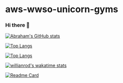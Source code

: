# aws-wwso-unicorn-gyms

### Hi there 👋
[![Abraham's GitHub stats](https://github-readme-stats.vercel.app/api?username=aws-wwso-unicorn-gyms&theme=dark_icons=true)](https://github.com/anuraghazra/github-readme-stats)

[![Top Langs](https://github-readme-stats.vercel.app/api/top-langs/?username=anuraghazra&layout=compact)](https://github.com/anuraghazra/github-readme-stats)

[![Top Langs](https://github-readme-stats.vercel.app/api/top-langs/?username=aws-wwso-unicorn-gyms&langs_count=8)](https://github.com/anuraghazra/github-readme-stats)


[![willianrod's wakatime stats](https://github-readme-stats.vercel.app/api/wakatime?username=aws-wwso-unicorn-gyms)](https://github.com/anuraghazra/github-readme-stats)

[![Readme Card](https://github-readme-stats.vercel.app/api/pin/?username=aws-wwso-unicorn-gyms&repo=github-readme-stats)](https://github.com/anuraghazra/github-readme-stats)



<!--
**aws-wwso-unicorn-gyms/aws-wwso-unicorn-gyms** is a ✨ _special_ ✨ repository because its `README.md` (this file) appears on your GitHub profile.

Here are some ideas to get you started:

- 🔭 I’m currently working on ...
- 🌱 I’m currently learning ...
- 👯 I’m looking to collaborate on ...
- 🤔 I’m looking for help with ...
- 💬 Ask me about ...
- 📫 How to reach me: ...
- 😄 Pronouns: ...
- ⚡ Fun fact: ...
-->
